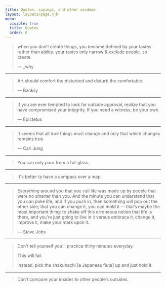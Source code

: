 ```yaml
---
title: Quotes, sayings, and other wisdoms
layout: layouts/page.njk
menu:
  visible: true
  title: Quotes
  order: 6
---
```


> when you don’t create things, you become defined by your tastes rather than ability. your tastes only narrow & exclude people. so create.
>
> — _why

***

> Art should comfort the disturbed and disturb the comfortable.
>
> — Banksy

***

> If you are ever tempted to look for outside approval, realize that you have compromised your integrity. If you need a witness, be your own.
>
> — Epictetus

***

> It seems that all true things must change and only that which changes remains true.
>
> — Carl Jung

***

> You can only pour from a full glass.

***

> It's better to have a compass over a map.

***

> Everything around you that you call life was made up by people that were no smarter than you. And the minute you can understand that you can poke life, and if you push in, then something will pop out the other side; that you can change it, you can mold it — that’s maybe the most important thing: to shake off this erroneous notion that life is there, and you’re just going to live in it versus embrace it, change it, improve it, make your mark upon it.
>
> — Steve Jobs

***

> Don't tell yourself you'll practice thirty minutes everyday.
>
> This will fail.
>
> Instead, pick the shakuhachi [a Japanese flute] up and just hold it.

***

> Don’t compare your insides to other people’s outsides.
